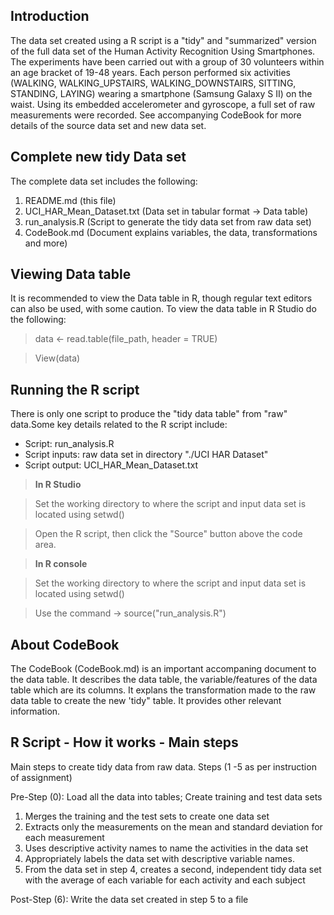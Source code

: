 Introduction
------------

The data set created using a R script is a "tidy" and "summarized" version of the full data set of the Human Activity Recognition Using Smartphones. The experiments have been carried out with a group of 30 volunteers within an age bracket of 19-48 years. Each person performed six activities (WALKING, WALKING_UPSTAIRS, WALKING_DOWNSTAIRS, SITTING, STANDING, LAYING) wearing a smartphone (Samsung Galaxy S II) on the waist. Using its embedded accelerometer and gyroscope, a full set of raw measurements were recorded. See accompanying CodeBook for more details of the source data set and new data set.

Complete new tidy Data set
--------------------------

The complete data set includes the following:

1. README.md (this file)
2. UCI_HAR_Mean_Dataset.txt (Data set in tabular format -> Data table)
3. run_analysis.R (Script to generate the tidy data set from raw data set)
4. CodeBook.md (Document explains variables, the data, transformations and more)

Viewing Data table
------------------

It is recommended to view the Data table in R, though regular text editors can also be used, with some caution. To view the data table in R Studio do the following:

> data <- read.table(file_path, header = TRUE)

> View(data)

Running the R script
--------------------

There is only one script to produce the "tidy data table" from "raw" data.Some key details related to the R script include: 

* Script: run_analysis.R
* Script inputs: raw data set in directory "./UCI HAR Dataset"
* Script output: UCI_HAR_Mean_Dataset.txt

> **In R Studio**

> Set the working directory to where the script and input data set is located using setwd()

> Open the R script, then click the "Source" button above the code area. 

> **In R console**

> Set the working directory to where the script and input data set is located using setwd()

> Use the command -> source("run_analysis.R")

About CodeBook
--------------

The CodeBook (CodeBook.md) is an important accompaning document to the data table. It describes the data table, the variable/features of the data table which are its columns. It explans the transformation made to the raw data table to create the new 'tidy" table. It provides other relevant information.

R Script - How it works - Main steps
------------------------------------

Main steps to create tidy data from raw data. 
Steps (1 -5 as per instruction of assignment)

Pre-Step (0): Load all the data into tables; Create training and test data sets

1. Merges the training and the test sets to create one data set
2. Extracts only the measurements on the mean and standard deviation for each measurement
3. Uses descriptive activity names to name the activities in the data set
4. Appropriately labels the data set with descriptive variable names. 
5. From the data set in step 4, creates a second, independent tidy data set with the average of each variable for each activity and each subject

Post-Step (6): Write the data set created in step 5 to a file
